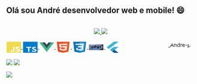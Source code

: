 ## Olá sou André desenvolvedor web e mobile! 😄
<br>

<div align="center">
  <a href="https://github.com/andrersilva96">
  <img height="180em" src="https://github-readme-stats.vercel.app/api?username=andrersilva96&show_icons=true&theme=transparent&include_all_commits=true&count_private=true"/>
  <img height="180em" src="https://github-readme-stats.vercel.app/api/top-langs/?username=andrersilva96&layout=compact&langs_count=7&theme=transparent"/>
</div>

<div style="display: inline_block"><br>
  <img align="center" alt="Andre-Language" height="30" width="40" src="https://raw.githubusercontent.com/devicons/devicon/master/icons/javascript/javascript-plain.svg">
  <img align="center" alt="Andre-Language" height="30" width="40" src="https://raw.githubusercontent.com/devicons/devicon/master/icons/typescript/typescript-plain.svg">
  <img align="center" alt="Andre-Language" height="30" width="40" src="https://raw.githubusercontent.com/devicons/devicon/master/icons/vuejs/vuejs-original.svg">
  <img align="center" alt="Andre-Language" height="30" width="40" src="https://raw.githubusercontent.com/devicons/devicon/master/icons/html5/html5-original.svg">
  <img align="center" alt="Andre-Language" height="30" width="40" src="https://raw.githubusercontent.com/devicons/devicon/master/icons/css3/css3-original.svg">
  <img align="center" alt="Andre-Language" height="30" width="40" src="https://raw.githubusercontent.com/devicons/devicon/master/icons/php/php-original.svg">
  <img align="center" alt="Andre-Language" height="30" width="40" src="https://raw.githubusercontent.com/devicons/devicon/master/icons/flutter/flutter-original.svg">
  <img align="right" alt="Andre-pic" height="150" style="border-radius:50px;" src="https://cdn.picrew.me/shareImg/org/202210/458801_O1dvopZf.png">
</div>

<br>
 
<div> 
  <a href = "mailto:andre.rsilva96@gmail.com"><img src="https://img.shields.io/badge/-Gmail-%23333?style=for-the-badge&logo=gmail&logoColor=white" target="_blank"></a>
  <a href="https://www.linkedin.com/in/andr%C3%A9-rodrigues-763931ba/" target="_blank"><img src="https://img.shields.io/badge/-LinkedIn-%230077B5?style=for-the-badge&logo=linkedin&logoColor=white" target="_blank"></a> 
  
  ![](https://github.com/andrersilva96/andrersilva96/blob/output/github-contribution-grid-snake.svg)
</div>
